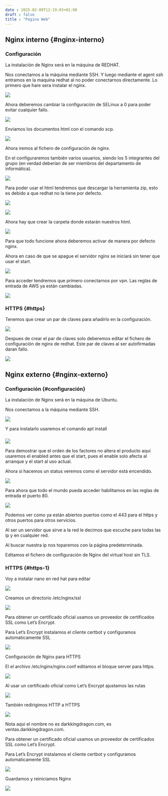 ```yaml
---
date : 2025-02-09T12:19:03+01:00
draft : false
title : "Pagina Web"
---
```


## Nginx interno {#nginx-interno}

### Configuración

La instalación de Nginx será en la máquina de REDHAT.

Nos conectamos a la máquina mediante SSH. Y luego mediante el agent ssh entramos en la maquina redhat al no poder conectarnos directamente. Lo primero que hare sera instalar el nginx.

![](https://roman403.github.io/ProyectoAlpha-Final/ImagenNGX4.png)


Ahora deberemos cambiar la configuración de SELinux a 0 para poder evitar cualquier fallo.

![](https://roman403.github.io/ProyectoAlpha-Final/imagenNGX5.png)

Enviamos los documentos html con el comando scp.

![](https://roman403.github.io/ProyectoAlpha-Final/imagenNGX6.png)

Ahora iremos al fichero de configuración de nginx.

En el configuraremos también varios usuarios, siendo los 5 integrantes del grupo (en verdad deberían de ser miembros del departamento de informática).

![](https://roman403.github.io/ProyectoAlpha-Final/imagenNGX7.png)

Para poder usar el html tendremos que descargar la herramienta zip, esto es debido a que redhat no la tiene por defecto.

![](https://roman403.github.io/ProyectoAlpha-Final/imagenNGX8.png)

![](https://roman403.github.io/ProyectoAlpha-Final/imagenNGX9.png)

Ahora hay que crear la carpeta donde estarán nuestros html.

![](https://roman403.github.io/ProyectoAlpha-Final/imagenNGX10.png)

Para que todo funcione ahora deberemos activar de manera por defecto nginx.

Ahora en caso de que se apague el servidor nginx se iniciará sin tener que usar el start.

![](https://roman403.github.io/ProyectoAlpha-Final/imagenNGX11.png)

Para acceder tendremos que primero conectarnos por vpn. Las reglas de entrada de AWS ya están cambiadas.

![](https://roman403.github.io/ProyectoAlpha-Final/imagenNGX12.png)

### HTTPS {#https}

Tenemos que crear un par de claves para añadirlo en la configuración.

![](https://roman403.github.io/ProyectoAlpha-Final/imagenNGX13.png)

Despues de crear el par de claves solo deberemos editar el fichero de configuración de nginx de redhat. Este par de claves al ser autofirmadas daran fallo.

![](https://roman403.github.io/ProyectoAlpha-Final/1.png)


## Nginx externo {#nginx-externo}

### Configuración {#configuración}

La instalación de Nginx será en la máquina de Ubuntu.

Nos conectamos a la máquina mediante SSH.

 ![](https://roman403.github.io/ProyectoAlpha-Final/imagenNGX14.png)

Y para instalarlo usaremos el comando apt install

### 

![](https://roman403.github.io/ProyectoAlpha-Final/imagenNGX15.png)

Para demostrar que el orden de los factores no altera el producto aquí usaremos el enabled antes que el start, pues el enable solo afecta al arranque y el start al uso actual.

Ahora si hacemos un status veremos como el servidor está encendido.

 ![](https://roman403.github.io/ProyectoAlpha-Final/imagenNGX16.png)

Para ahora que todo el mundo pueda acceder habilitamos en las reglas de entrada el puerto 80\.

![](https://roman403.github.io/ProyectoAlpha-Final/imagenNGX17.png)

Podemos ver como ya están abiertos puertos como el 443 para el https y otros puertos para otros servicios.

Al ser un servidor que sirve a la red le decimos que escuche para todas las ip y en cualquier red. 

Al buscar nuestra ip nos toparemos con la página predeterminada. 

Editamos el fichero de configuración de Nginx del virtual host sin TLS.

### HTTPS {#https-1}

Voy a instalar nano en red hat para editar

![](https://roman403.github.io/ProyectoAlpha-Final/imagenNGX18.png)

Creamos un directorio /etc/nginx/ssl

![](https://roman403.github.io/ProyectoAlpha-Final/imagenNGX19.png)

Para obtener un certificado oficial usamos un proveedor de certificados SSL como Let’s Encrypt.

Para Let’s Encrypt instalamos el cliente certbot y configuramos automaticamente SSL

![](https://roman403.github.io/ProyectoAlpha-Final/imagenNGX20.png)

Configuración de Nginx para HTTPS

El el archivo /etc/nginx/nginx.conf editamos el bloque server para https.

![](https://roman403.github.io/ProyectoAlpha-Final/imagenNGX21.png)

Al usar un certificado oficial como Let’s Encrypt ajustamos las rutas

![](https://roman403.github.io/ProyectoAlpha-Final/imagenNGX22.png)

También redirigimos HTTP a HTTPS

![](https://roman403.github.io/ProyectoAlpha-Final/imagenNGX23.png)

Nota aqui el nombre no es darkkingdragon.com, es ventas.darkkingdragon.com.

Para obtener un certificado oficial usamos un proveedor de certificados SSL como Let’s Encrypt.

Para Let’s Encrypt instalamos el cliente certbot y configuramos automaticamente SSL

![](https://roman403.github.io/ProyectoAlpha-Final/2.png)

Guardamos y reiniciamos Nginx

![](https://roman403.github.io/ProyectoAlpha-Final/3.png)

